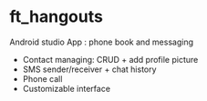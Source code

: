 # ft_hangouts
Android studio App : phone book and messaging

- Contact managing: CRUD + add profile picture
- SMS sender/receiver + chat history
- Phone call
- Customizable interface
